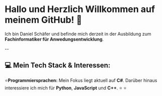 # Hallo und Herzlich Willkommen auf meinem GitHub! 👋 

Ich bin Daniel Schäfer und befinde mich derzeit in der Ausbildung zum **Fachinformatiker für Anwedungsentwicklung**.

--

## 💻 Mein Tech Stack & Interessen:
⭐**Programmiersprachen:** Mein Fokus liegt aktuell auf **C#**. Darüber hinaus interessiere ich mich für **Python**, **JavaScript** und **C++**.
⭐
⭐
